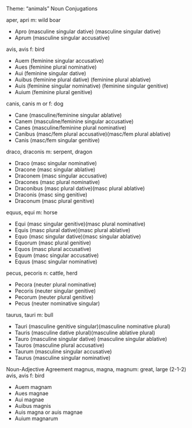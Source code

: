Theme: “animals”
Noun Conjugations


aper, apri m: wild boar
- Apro (masculine singular dative) (masculine singular dative)
- Aprum (masculine singular accusative)

avis, avis f: bird
- Auem (feminine singular accusative)
- Aues (feminine plural nominative)
- Aui (feminine singular dative)
- Auibus (feminine plural dative) (feminine plural ablative)
- Auis (feminine singular nominative) (feminine singular genitive)
- Auium (feminine plural genitive)

canis, canis m or f: dog
- Cane (masculine/feminine singular ablative)
- Canem (masculine/feminine singular accusative)
- Canes (masculine/feminine plural nominative)
- Canibus (masc/fem plural accusative)(masc/fem plural ablative)
- Canis (masc/fem singular genitive)

draco, draconis m: serpent, dragon
- Draco (masc singular nominative)
- Dracone (masc singular ablative)
- Draconem (masc singular accusative)
- Dracones (masc plural nominative)
- Draconibus (masc plural dative)(masc plural ablative)
- Draconis (masc sing genitive)
- Draconum (masc plural genitive)

equus, equi m: horse
- Equi (masc singular genitive)(masc plural nominative)
- Equis (masc plural dative)(masc plural ablative)
- Equo (masc singular dative)(masc singular ablative)
- Equorum (masc plural genitive)
- Equos (masc plural accusative)
- Equum (masc singular accusative)
- Equus (masc singular nominative)

pecus, pecoris n: cattle, herd
- Pecora (neuter plural nominative)
- Pecoris (neuter singular genitive)
- Pecorum (neuter plural genitive)
- Pecus (neuter nominative singular)

taurus, tauri m: bull
- Tauri (masculine genitive singular)(masculine nominative plural)
- Tauris (masculine dative plural)(masculine ablative plural)
- Tauro (masculine singular dative) (masculine singular ablative)
- Tauros (masculine plural accusative)
- Taurum (masculine singular accusative)
- Taurus (masculine singular nominative)
 

Noun-Adjective Agreement
magnus, magna, magnum: great, large (2-1-2)
avis, avis f: bird
- Auem magnam
- Aues magnae
- Aui magnae
- Auibus magnis 
- Auis magna or auis magnae
- Auium magnarum
